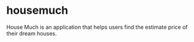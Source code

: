 # housemuch
House Much is an application that helps users find the estimate price of their dream houses.
